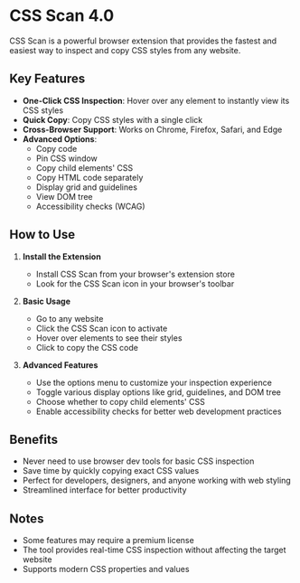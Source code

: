 # CSS Scan 4.0

CSS Scan is a powerful browser extension that provides the fastest and easiest way to inspect and copy CSS styles from any website.

## Key Features

- **One-Click CSS Inspection**: Hover over any element to instantly view its CSS styles
- **Quick Copy**: Copy CSS styles with a single click
- **Cross-Browser Support**: Works on Chrome, Firefox, Safari, and Edge
- **Advanced Options**:
  - Copy code
  - Pin CSS window
  - Copy child elements' CSS
  - Copy HTML code separately
  - Display grid and guidelines
  - View DOM tree
  - Accessibility checks (WCAG)

## How to Use

1. **Install the Extension**
   - Install CSS Scan from your browser's extension store
   - Look for the CSS Scan icon in your browser's toolbar

2. **Basic Usage**
   - Go to any website
   - Click the CSS Scan icon to activate
   - Hover over elements to see their styles
   - Click to copy the CSS code

3. **Advanced Features**
   - Use the options menu to customize your inspection experience
   - Toggle various display options like grid, guidelines, and DOM tree
   - Choose whether to copy child elements' CSS
   - Enable accessibility checks for better web development practices

## Benefits

- Never need to use browser dev tools for basic CSS inspection
- Save time by quickly copying exact CSS values
- Perfect for developers, designers, and anyone working with web styling
- Streamlined interface for better productivity

## Notes

- Some features may require a premium license
- The tool provides real-time CSS inspection without affecting the target website
- Supports modern CSS properties and values
